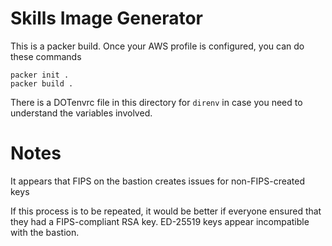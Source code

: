 # Skills Image Generator

This is a packer build. Once your AWS profile is configured, you can do these commands

```
packer init .
packer build .
```

There is a DOTenvrc file in this directory for `direnv` in case you need to understand the variables involved.


# Notes

It appears that FIPS on the bastion creates issues for non-FIPS-created keys

If this process is to be repeated, it would be better if everyone ensured that they 
had a FIPS-compliant RSA key.  ED-25519 keys appear incompatible with the bastion.